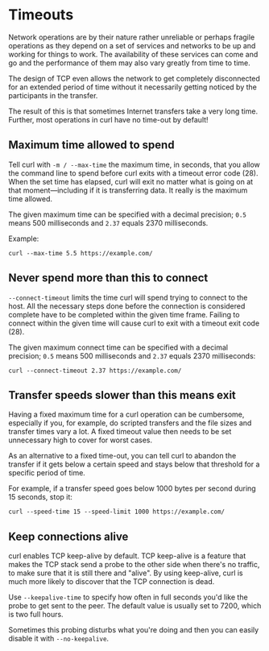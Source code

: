# Timeouts

Network operations are by their nature rather unreliable or perhaps fragile
operations as they depend on a set of services and networks to be up and
working for things to work. The availability of these services can come and go
and the performance of them may also vary greatly from time to time.

The design of TCP even allows the network to get completely disconnected for
an extended period of time without it necessarily getting noticed by the
participants in the transfer.

The result of this is that sometimes Internet transfers take a very long
time. Further, most operations in curl have no time-out by default!

## Maximum time allowed to spend

Tell curl with `-m / --max-time` the maximum time, in seconds, that you allow
the command line to spend before curl exits with a timeout error code
(28). When the set time has elapsed, curl will exit no matter what is going
on at that moment—including if it is transferring data. It really is the
maximum time allowed.

The given maximum time can be specified with a decimal precision; `0.5` means
500 milliseconds and `2.37` equals 2370 milliseconds.

Example:

    curl --max-time 5.5 https://example.com/

## Never spend more than this to connect

`--connect-timeout` limits the time curl will spend trying to connect to the
host. All the necessary steps done before the connection is considered
complete have to be completed within the given time frame. Failing to connect
within the given time will cause curl to exit with a timeout exit code (28).

The given maximum connect time can be specified with a decimal precision;
`0.5` means 500 milliseconds and `2.37` equals 2370 milliseconds:

    curl --connect-timeout 2.37 https://example.com/

## Transfer speeds slower than this means exit

Having a fixed maximum time for a curl operation can be cumbersome, especially
if you, for example, do scripted transfers and the file sizes and transfer times
vary a lot. A fixed timeout value then needs to be set unnecessary high to
cover for worst cases.

As an alternative to a fixed time-out, you can tell curl to abandon the
transfer if it gets below a certain speed and stays below that threshold for a
specific period of time.

For example, if a transfer speed goes below 1000 bytes per second during 15
seconds, stop it:

    curl --speed-time 15 --speed-limit 1000 https://example.com/

## Keep connections alive

curl enables TCP keep-alive by default. TCP keep-alive is a feature that makes
the TCP stack send a probe to the other side when there's no traffic, to make
sure that it is still there and "alive". By using keep-alive, curl is much
more likely to discover that the TCP connection is dead.

Use `--keepalive-time` to specify how often in full seconds you'd like the
probe to get sent to the peer. The default value is usually set to 7200, which
is two full hours.

Sometimes this probing disturbs what you're doing and then you can easily
disable it with `--no-keepalive`.
